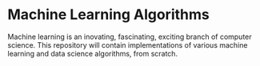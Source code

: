 # Machine Learning Algorithms

Machine learning is an inovating, fascinating, exciting branch of computer science. This repository will contain implementations of various machine learning and data science algorithms, from scratch.
